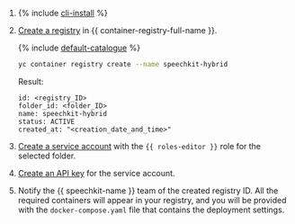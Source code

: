 1. {% include [cli-install](../cli-install.md) %}
1. [Create a registry](../../container-registry/operations/registry/registry-create.md) in {{ container-registry-full-name }}.

   {% include [default-catalogue](../default-catalogue.md) %}

   ```bash
   yc container registry create --name speechkit-hybrid
   ```

   Result:

   ```text
   id: <registry_ID>
   folder_id: <folder_ID>
   name: speechkit-hybrid
   status: ACTIVE
   created_at: "<creation_date_and_time>"
   ```

1. [Create a service account](../../iam/operations/sa/create.md) with the `{{ roles-editor }}` role for the selected folder.
1. [Create an API key](../../iam/operations/api-key/create.md) for the service account.
1. Notify the {{ speechkit-name }} team of the created registry ID. All the required containers will appear in your registry, and you will be provided with the `docker-compose.yaml` file that contains the deployment settings.
